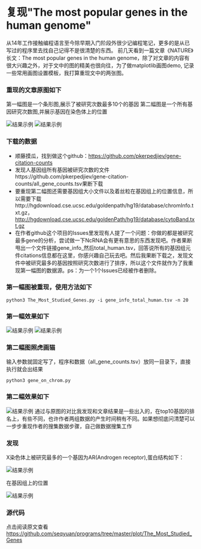 # 复现"The most popular genes in the human genome"

 从14年工作接触编程语言至今除早期入门阶段外很少记编程笔记，更多的是从已写过的程序里去找自己记得不是很清楚的东西。
 前几天看到一篇文章《NATURE》长文：The most popular genes in the human genome，除了对文章的内容有很大兴趣之外，对于文中的图的精美也很向往，为了做matplotlib画图demo, 记录一些常用画图设置模板，我打算重现文中的两张图。

### 重现的文章原图如下
 第一幅图是一个条形图,展示了被研究次数最多10个的基因
 第二幅图是一个所有基因研究次数图,并展示基因在染色体上的位置

 ![结果示例](./N1.jpg)
 ![结果示例](./N2.jpg)

### 下载的数据
 * 顺藤摸瓜，找到做这个github：https://github.com/pkerpedjiev/gene-citation-counts
 * 发现人基因组所有基因被研究次数的文件https://github.com/pkerpedjiev/gene-citation-counts/all_gene_counts.tsv果断下载
 * 要重现第二幅图还需要基因组大小文件以及着丝粒在基因组上的位置信息，所以需要下载http://hgdownload.cse.ucsc.edu/goldenpath/hg19/database/chromInfo.txt.gz，http://hgdownload.cse.ucsc.edu/goldenPath/hg19/database/cytoBand.txt.gz
 * 在作者github这个项目的Issues里发现有人提了一个问题：你做的都是被研究最多gene的分析，尝试做一下NcRNA会有更有意思的东西发现吧。作者果断甩出一个文件链接gene_info_然后total_human.tsv，回答说所有的基因组元件citations信息都在这里，你感兴趣自己玩去吧。然后我果断下载之，发现文件中被研究最多的基因按照研究次数进行了排序，所以这个文件就作为了我重现第一幅图的数据源。ps：为一个1个Issues已经被作者删除。 
 
### 第一幅图被重现，使用方法如下

`python3 The_Most_Studied_Genes.py -i gene_info_total_human.tsv -n 20`

### 第一幅效果如下
 ![结果示例](./The_top10_citations.png)
 ![结果示例](./The_top20_citations.png)

### 第二幅图照虎画猫

 输入参数就固定写了，程序和数据（all_gene_counts.tsv）放同一目录下，直接执行就会出结果

`python3 gene_on_chrom.py` 

### 第二幅效果如下

 ![结果示例](./gene_on_chrom.png)
 通过与原图的对比我发现和文章结果是一些出入的，在top10基因的排名上，有些不同，也许作者两组数据的产生时间稍有不同。如果想彻底问清楚可以一步步重现作者的搜集数据步骤，自己做数据搜集工作

### 发现
  
 X染色体上被研究最多的一个基因为AR(Androgen receptor),蛋白结构如下：
 
 ![结果示例](./AR_PDB.png)

 在基因组上的位置

 ![结果示例](./AR-gene.png)

### 源代码

 点击阅读原文查看
 https://github.com/seqyuan/programs/tree/master/plot/The_Most_Studied_Genes
